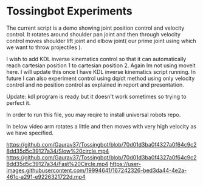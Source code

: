 # Tossingbot Experiments

The current script is a demo showing joint position control and velocity control. It rotates around shoulder pan joint and then through velocity control moves shoulder lift joint and elbow joint( our prime joint using which we want to throw projectiles ).

I wish to add KDL inverse kinematics control so that it can automatically reach cartesian position 1 to cartesian position 2. Again Im not using moveit here. I will update this once I have KDL inverse kinematics script running.
In future I can also experiment control using dq/dt method using only velocity control and no position control as explained in report and presentation.

Update: kdl program is ready but it doesn't work sometimes so trying to perfect it.

In order to run this file, you may reqire to install universal robots repo.

In below video arm rotates a little and then moves with very high velocity as we have specified.

https://github.com/Gaurav37/Tossingbot/blob/70d01d3ba0f4327a0f64c9c28dd35d5c39127a34/Slow%20circle.mp4
https://github.com/Gaurav37/Tossingbot/blob/70d01d3ba0f4327a0f64c9c28dd35d5c39127a34/Fast%20Circle.mp4
https://user-images.githubusercontent.com/19994641/167242326-bed3da44-4e2a-461c-a291-e9226321722d.mp4
